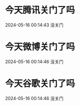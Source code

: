 # 今天腾讯关门了吗

2024-05-16 00:14:43 没关门

# 今天微博关门了吗

2024-05-16 00:14:46 没关门

# 今天谷歌关门了吗

2024-05-16 00:14:46 没关门

